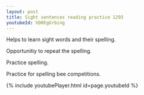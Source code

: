 ```yaml
---
layout: post
title: Sight sentences reading practice 1293
youtubeId: hD0EgGrbing
---
```

 
 
Helps to learn sight words and their spelling.

Opportunitiy to repeat the spelling. 

Practice spelling. 
 
Practice for spelling bee competitions. 
 
{% include youtubePlayer.html id=page.youtubeId %}
 
 
